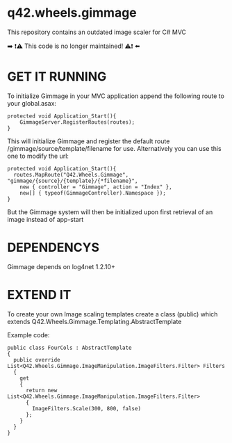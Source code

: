 # q42.wheels.gimmage

This repository contains an outdated image scaler for C# MVC 

:arrow_right: :exclamation::warning: This code is no longer maintained! :warning::exclamation: :arrow_left:

﻿GET IT RUNNING
=======
To initialize Gimmage in your MVC application append the following route to your global.asax:

```
protected void Application_Start(){
	GimmageServer.RegisterRoutes(routes);
}
```

This will initialize Gimmage and register the default route /gimmage/source/template/filename for use. Alternatively you can use this one to modify the url:
```
protected void Application_Start(){
  routes.MapRoute("Q42.Wheels.Gimmage", "gimmage/{source}/{template}/{*filename}",
    new { controller = "Gimmage", action = "Index" },
    new[] { typeof(GimmageController).Namespace });
}
```
But the Gimmage system will then be initialized upon first retrieval of an image instead of app-start

DEPENDENCYS
=======
Gimmage depends on log4net 1.2.10+

EXTEND IT
=======
To create your own Image scaling templates create a class (public) which extends Q42.Wheels.Gimmage.Templating.AbstractTemplate

Example code:

```
public class FourCols : AbstractTemplate
{
  public override List<Q42.Wheels.Gimmage.ImageManipulation.ImageFilters.Filter> Filters
  {
    get
    {
      return new List<Q42.Wheels.Gimmage.ImageManipulation.ImageFilters.Filter>
      {
        ImageFilters.Scale(300, 800, false)
      };
    }
  }
}
```

